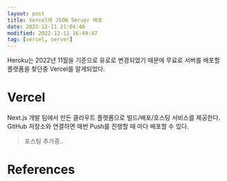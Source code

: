 ```yaml
---
layout: post
title: Vercel에 JSON Server 배포
date: 2022-12-11 21:04:48
modified: 2022-12-11 16:49:47
tag: [vercel, server]
---
```


Heroku는 2022년 11월을 기준으로 유로로 변경되었기 때문에 무료로 서버를 배포할 플랫폼을 찾던중 Vercel를 알게되었다.

# Vercel
Next.js 개발 팀에서 만든 클라우트 플랫폼으로 빌드/배포/호스팅 서비스를 제공한다.
GitHub 저장소와 연결하면 매번 Push를 진행할 때 마다 배포할 수 있다.

> 포스팅 추가중..

# References
<!-- [fetch](https://ko.javascript.info/fetch)   -->

